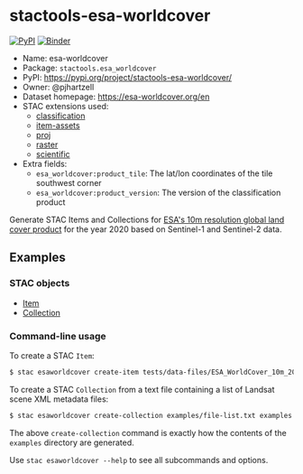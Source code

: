 # stactools-esa-worldcover

[![PyPI](https://img.shields.io/pypi/v/stactools-esa-worldcover)](https://pypi.org/project/stactools-esa-worldcover/)
[![Binder](https://mybinder.org/badge_logo.svg)](https://mybinder.org/v2/gh/stactools-packages/esa-worldcover/main?filepath=docs/installation_and_basic_usage.ipynb)

- Name: esa-worldcover
- Package: `stactools.esa_worldcover`
- PyPI: https://pypi.org/project/stactools-esa-worldcover/
- Owner: @pjhartzell
- Dataset homepage: https://esa-worldcover.org/en
- STAC extensions used:
  - [classification](https://github.com/stac-extensions/classification)
  - [item-assets](https://github.com/stac-extensions/item-assets)
  - [proj](https://github.com/stac-extensions/projection/)
  - [raster](https://github.com/stac-extensions/raster)
  - [scientific](https://github.com/stac-extensions/scientific)
- Extra fields:
  - `esa_worldcover:product_tile`: The lat/lon coordinates of the tile southwest corner
  - `esa_worldcover:product_version`: The version of the classification product

Generate STAC Items and Collections for [ESA's 10m resolution global land cover product](https://esa-worldcover.org/en) for the year 2020 based on Sentinel-1 and Sentinel-2 data.

## Examples

### STAC objects

- [Item](examples/esa_worldcover_10m_2020_v100_n66e177/esa_worldcover_10m_2020_v100_n66e177.json)
- [Collection](examples/collection.json)

### Command-line usage

To create a STAC `Item`:

```bash
$ stac esaworldcover create-item tests/data-files/ESA_WorldCover_10m_2020_v100_N66E177_Map/ESA_WorldCover_10m_2020_v100_N66E177_Map.tif examples
```

To create a STAC `Collection` from a text file containing a list of Landsat scene XML metadata files:

```bash
$ stac esaworldcover create-collection examples/file-list.txt examples
```

The above `create-collection` command is exactly how the contents of the `examples` directory are generated.

Use `stac esaworldcover --help` to see all subcommands and options.
